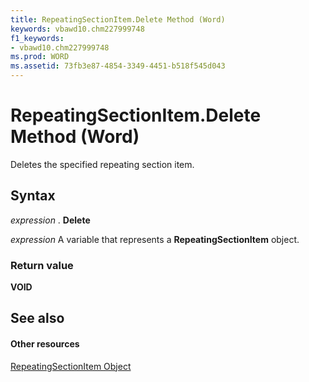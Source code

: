 ```yaml
---
title: RepeatingSectionItem.Delete Method (Word)
keywords: vbawd10.chm227999748
f1_keywords:
- vbawd10.chm227999748
ms.prod: WORD
ms.assetid: 73fb3e87-4854-3349-4451-b518f545d043
---
```



# RepeatingSectionItem.Delete Method (Word)

Deletes the specified repeating section item.


## Syntax

 _expression_ . **Delete**

 _expression_ A variable that represents a **RepeatingSectionItem** object.


### Return value

 **VOID**


## See also


#### Other resources


[RepeatingSectionItem Object](repeatingsectionitem-object-word.md)


